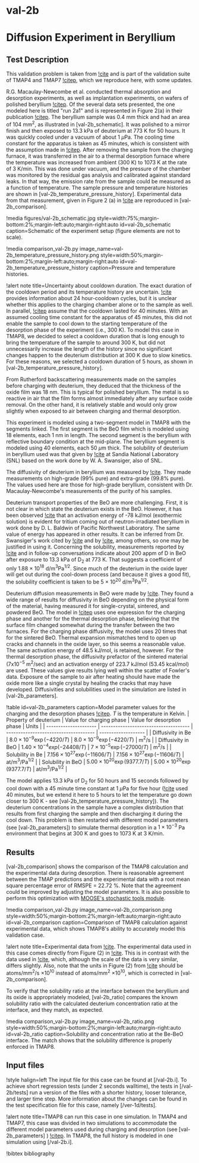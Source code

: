 # val-2b

# Diffusion Experiment in Beryllium

## Test Description

This validation problem is taken from [!cite](macaulay1991deuterium) and is part of the validation suite of TMAP4 and TMAP7 [!citep](longhurst1992verification,ambrosek2008verification), which we reproduce here, with some updates.

R.G. Macaulay-Newcombe et al. conducted thermal absorption and desorption experiments, as well as implantation experiments, on wafers of polished beryllium [!citep](macaulay1991deuterium).
Of the several data sets presented, the one modeled here is titled "run 2a1" and is represented in Figure 2(a) in their publication [!citep](macaulay1991deuterium). The beryllium sample was 0.4 mm thick and had an area of 104 mm$^2$, as illustrated in [val-2b_schematic].
It was polished to a mirror finish and then exposed to 13.3 kPa of deuterium at 773 K for 50 hours. It was quickly cooled under a vacuum of about 1 $\mu$Pa. The cooling time constant for the apparatus is taken as 45 minutes, which is consistent with the assumption made in [!citep](longhurst1992verification,ambrosek2008verification).
After removing the sample from the charging furnace, it was transferred in the air to a thermal desorption furnace where the temperature was increased from ambient (300 K) to 1073 K at the rate of 3 K/min. This was done under vacuum, and the pressure of the chamber was monitored by the residual gas analysis and calibrated against standard leaks.
In that way, the emission rate from the sample could be measured as a function of temperature. The sample pressure and temperature histories are shown in [val-2b_temperature_pressure_history].
Experimental data from that measurement, given in Figure 2 (a) in [!cite](macaulay1991deuterium) are reproduced in [val-2b_comparison].

!media figures/val-2b_schematic.jpg
    style=width:75%;margin-bottom:2%;margin-left:auto;margin-right:auto
    id=val-2b_schematic
    caption=Schematic of the experiment setup (figure elements are not to scale).

!media comparison_val-2b.py
    image_name=val-2b_temperature_pressure_history.png
    style=width:50%;margin-bottom:2%;margin-left:auto;margin-right:auto
    id=val-2b_temperature_pressure_history
    caption=Pressure and temperature histories.

!alert note title=Uncertainty about cooldown duration.
The exact duration of the cooldown period and its temperature history are uncertain. [!cite](macaulay1991deuterium) provides information about 24 hour-cooldown cycles, but it is unclear whether this applies to the charging chamber alone or to the sample as well. In parallel, [!citep](longhurst1992verification,ambrosek2008verification) assume that the cooldown lasted for 40 minutes. With an assumed cooling time constant for the apparatus of 45 minutes, this did not enable the sample to cool down to the starting temperature of the desorption phase of the experiment (i.e., 300 K). To model this case in TMAP8, we decided to select a cooldown duration that is long enough to bring the temperature of the sample to around 300 K, but did not unnecessarily increase the length of the history since no significant changes happen to the deuterium distribution at 300 K due to slow kinetics. For these reasons, we selected a cooldown duration of 5 hours, as shown in [val-2b_temperature_pressure_history].

From Rutherford backscattering measurements made on the samples before charging with deuterium, they deduced that the thickness of the oxide film was 18 nm. This is typical for polished beryllium. The metal is so reactive in air that the film forms almost immediately after any surface oxide removal. On the other hand, it is relatively stable and would only grow slightly when exposed to air between charging and thermal desorption.

This experiment is modeled using a two-segment model in TMAP8 with the segments linked. The first segment is the BeO film which is modeled using 18 elements, each 1 nm in length. The second segment is the beryllium with reflective boundary condition at the mid-plane. The beryllium segment is modeled using 40 elements, each 50 $\mu$m thick. The solubility of deuterium in beryllium used was that given by [!cite](wilson1990beryllium) at Sandia National Laboratory (SNL) based on the work done by W. A. Swansiger, also of SNL.

The diffusivity of deuterium in beryllium was measured by [!cite](abramov1990deuterium). They made measurements on high-grade (99$\%$ pure) and extra-grade (99.8$\%$ pure). The values used here are those for high-grade beryllium, consistent with Dr. Macaulay-Newcombe's measurements of the purity of his samples.

Deuterium transport properties of the BeO are more challenging. First, it is not clear in which state the deuterium exists in the BeO.
However, it has been observed [!cite](longhurst1990tritium) that an activation energy of -78 kJ/mol (exothermic solution) is evident for tritium coming out of neutron-irradiated beryllium in work done by D. L. Baldwin of Pacific Northwest Laboratory.
The same value of energy has appeared in other results. It can be inferred from Dr. Swansiger's work cited by [!cite](wilson1990beryllium) and by [!cite](causey1990tritium), among others, so one may be justified in using it.
Concerning the solubility, measurements reported by [!cite](macaulay1992thermal) and in follow-up conversations indicate about 200 appm of D in BeO after exposure to 13.3 kPa of D$_2$ at 773 K.
That suggests a coefficient of only 1.88 $\times$ 10$^{18}$ d/m$^3$Pa$^{1/2}$.
Since much of the deuterium in the oxide layer will get out during the cool-down process (and because it gives a good fit), the solubility coefficient is taken to be 5 $\times$ 10$^{20}$ d/m$^3$Pa$^{1/2}$.

Deuterium diffusion measurements in BeO were made by [!cite](fowler1977tritium). They found a wide range of results for diffusivity in BeO depending on the physical form of the material, having measured it for single-crystal, sintered, and powdered BeO. The model in [!citep](longhurst1992verification,ambrosek2008verification) uses one expression for the charging phase and another for the thermal desorption phase, believing that the surface film changed somewhat during the transfer between the two furnaces. For the charging phase diffusivity, the model uses 20 times that for the sintered BeO. Thermal expansion mismatches tend to open up cracks and channels in the oxide layer, so this seems a reasonable value. The same activation energy of 48.5 kJ/mol, is retained, however. For the thermal desorption phase, the diffusivity prefactor of the sintered material (7x10$^{-5}$ m$^2$/sec) and an activation energy of 223.7 kJ/mol (53.45 kcal/mol) are used. These values give results lying well within the scatter of Fowler's data. Exposure of the sample to air after heating should have made the oxide more like a single crystal by healing the cracks that may have developed. Diffusivities and solubilities used in the simulation are listed in [val-2b_parameters].

!table id=val-2b_parameters caption=Model parameter values for the charging and the desorption phases [!citep](longhurst1992verification,ambrosek2008verification). $T$ is the temperature in Kelvin.
| Property of deuterium | Value for charging phase              | Value for desorption phase            | Units               |
| --------------------- | ------------------------------------- | ------------------------------------- | ------------------- |
| Diffusivity in Be     | $8.0 \times 10^{-9} \exp(-4220/T)$    | $8.0 \times 10^{-9} \exp(-4220/T)$    | m$^2$/s             |
| Diffusivity in BeO    | $1.40 \times 10^{-4} exp(-24408/T)$   | $7 \times 10^{-5} \exp(-27000/T)$     | m$^2$/s             |
| Solubility in Be      | $7.156 \times 10^{27} \exp(-11606/T)$ | $7.156 \times 10^{27} \exp(-11606/T)$ | at/m$^3$/Pa$^{1/2}$ |
| Solubility in BeO     | $5.00 \times 10^{20} \exp(9377.7/T)$  | $5.00 \times 10^{20} \exp(9377.7/T)$  | at/m$^3$/Pa$^{1/2}$ |

The model applies 13.3 kPa of D$_2$ for 50 hours and 15 seconds followed by cool down with a 45 minute time constant at 1 $\mu$Pa for five hour ([!cite](longhurst1992verification,ambrosek2008verification) used 40 minutes, but we extend it here to 5 hours to let the temperature go down closer to 300 K - see [val-2b_temperature_pressure_history]). The deuterium concentrations in the sample have a complex distribution that results from first charging the sample and then discharging it during the cool down. This problem is then restarted with different model parameters (see [val-2b_parameters]) to simulate thermal desorption in a $1 \times 10^{-3}$ Pa environment that begins at 300 K and goes to 1073 K at 3 K/min.

## Results

[val-2b_comparison] shows the comparison of the TMAP8 calculation and the experimental data during desorption. There is reasonable agreement between the TMAP predictions and the experimental data with a root mean square percentage error of RMSPE = 22.72 %. Note that the agreement could be improved by adjusting the model parameters. It is also possible to perform this optimization with [MOOSE's stochastic tools module](https://mooseframework.inl.gov/modules/stochastic_tools/index.html).

!media comparison_val-2b.py
       image_name=val-2b_comparison.png
       style=width:50%;margin-bottom:2%;margin-left:auto;margin-right:auto
       id=val-2b_comparison
       caption=Comparison of TMAP8 calculation against experimental data, which shows TMAP8's ability to accurately model this validation case.

!alert note title=Experimental data from [!cite](macaulay1991deuterium).
The experimental data used in this case comes directly from Figure (2) in [!cite](macaulay1991deuterium). This is in contrast with the data used in [!cite](longhurst1992verification,ambrosek2008verification), which, although the scale of the data is very similar, differs slightly. Also, note that the units in Figure (2) from [!cite](macaulay1991deuterium) should be atoms/mm$^2$/s $\times 10^{10}$ instead of atoms/mm$^2$ $\times 10^{10}$, which is corrected in [val-2b_comparison].

To verify that the solubility ratio at the interface between the beryllium and its oxide is appropriately modeled, [val-2b_ratio] compares the known solubility ratio with the calculated deuterium concentration ratio at the interface, and they match, as expected.

!media comparison_val-2b.py
       image_name=val-2b_ratio.png
       style=width:50%;margin-bottom:2%;margin-left:auto;margin-right:auto
       id=val-2b_ratio
       caption=Solubility and concentration ratio at the Be-BeO interface. The match shows that the solubility difference is properly enforced in TMAP8.

## Input files

!style halign=left
The input file for this case can be found at [/val-2b.i].
To achieve short regression tests (under 2 seconds walltime), the tests in [/val-2b/tests] run a version of the files with a shorter history, looser tolerance, and larger time step. More information about the changes can be found in the test specification file for this case, namely [/ver-1d/tests].

!alert note title=TMAP8 can run this case in one simulation.
In TMAP4 and TMAP7, this case was divided in two simulations to accommodate the different model parameters used during charging and desorption (see [val-2b_parameters] ) [!citep](longhurst1992verification,ambrosek2008verification). In TMAP8, the full history is modeled in one simulation using [/val-2b.i].

!bibtex bibliography

